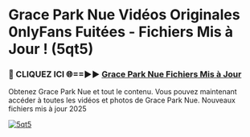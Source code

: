 # Grace Park Nue Vidéos Originales 0nlyFans Fuitées - Fichiers Mis à Jour ! (5qt5)

<h3>🔴 CLIQUEZ ICI 🌐==►► <a href="https://tinyurl.com/2pmr4ezf" rel="nofollow">Grace Park Nue Fichiers Mis à Jour</a></h3>

Obtenez Grace Park Nue et tout le contenu. Vous pouvez maintenant accéder à toutes les vidéos et photos de Grace Park Nue. Nouveaux fichiers mis à jour 2025

[![5qt5](https://i.imgur.com/6SNvagu.gif)](https://tinyurl.com/2pmr4ezf)
